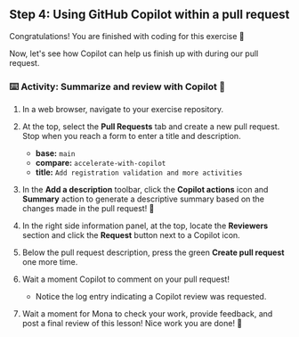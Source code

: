 ## Step 4: Using GitHub Copilot within a pull request

Congratulations! You are finished with coding for this exercise :tada:

Now, let's see how Copilot can help us finish up with during our pull request.

### :keyboard: Activity: Summarize and review with Copilot :robot:

1. In a web browser, navigate to your exercise repository.

1. At the top, select the **Pull Requests** tab and create a new pull request. Stop when you reach a form to enter a title and description.
   - **base:** `main`
   - **compare:** `accelerate-with-copilot`
   - **title:** `Add registration validation and more activities`

1. In the **Add a description** toolbar, click the **Copilot actions** icon and **Summary** action to generate a descriptive summary based on the changes made in the pull request! :memo:

1. In the right side information panel, at the top, locate the **Reviewers** section and click the **Request** button next to a Copilot icon.

1. Below the pull request description, press the green **Create pull request** one more time. 

1. Wait a moment Copilot to comment on your pull request!
   - Notice the log entry indicating a Copilot review was requested.

1. Wait a moment for Mona to check your work, provide feedback, and post a final review of this lesson! Nice work you are done! :tada:
